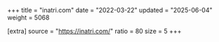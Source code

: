 +++
title = "inatri.com"
date = "2022-03-22"
updated = "2025-06-04"
weight = 5068

[extra]
source = "https://inatri.com/"
ratio = 80
size = 5
+++
